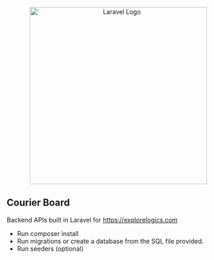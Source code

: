<p align="center"><a href="https://laravel.com" target="_blank"><img src="https://raw.githubusercontent.com/laravel/art/master/logo-lockup/5%20SVG/2%20CMYK/1%20Full%20Color/laravel-logolockup-cmyk-red.svg" width="400" alt="Laravel Logo"></a></p>

## Courier Board

Backend APIs built in Laravel for https://explorelogics.com


- Run composer install
- Run migrations or create a database from the SQL file provided.
- Run seeders (optional)
